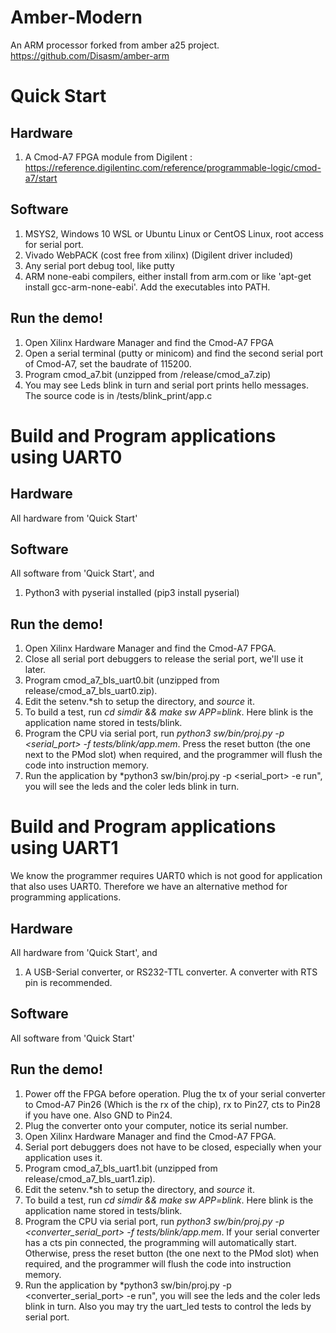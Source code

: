 Amber-Modern
============

An ARM processor forked from amber a25 project. https://github.com/Disasm/amber-arm

Quick Start
===========

Hardware
--------

1. A Cmod-A7 FPGA module from Digilent : https://reference.digilentinc.com/reference/programmable-logic/cmod-a7/start

Software
--------

1. MSYS2, Windows 10 WSL or Ubuntu Linux or CentOS Linux, root access for serial port.
2. Vivado WebPACK (cost free from xilinx) (Digilent driver included)
3. Any serial port debug tool, like putty
4. ARM none-eabi compilers, either install from arm.com or like 'apt-get install gcc-arm-none-eabi'. Add the executables into PATH.

Run the demo!
-------------

1. Open Xilinx Hardware Manager and find the Cmod-A7 FPGA
2. Open a serial terminal (putty or minicom) and find the second serial port of Cmod-A7, set the baudrate of 115200.
3. Program cmod_a7.bit (unzipped from /release/cmod_a7.zip)
4. You may see Leds blink in turn and serial port prints hello messages. The source code is in /tests/blink_print/app.c

Build and Program applications using UART0
==========================================

Hardware
--------

All hardware from 'Quick Start'

Software
--------

All software from 'Quick Start', and 

1. Python3 with pyserial installed (pip3 install pyserial)

Run the demo!
-------------

1. Open Xilinx Hardware Manager and find the Cmod-A7 FPGA.
2. Close all serial port debuggers to release the serial port, we'll use it later.
3. Program cmod_a7_bls_uart0.bit (unzipped from release/cmod_a7_bls_uart0.zip).
4. Edit the setenv.*sh to setup the directory, and *source* it.
5. To build a test, run *cd simdir && make sw APP=blink*. Here blink is the application name stored in tests/blink.
6. Program the CPU via serial port, run *python3 sw/bin/proj.py -p <serial_port> -f tests/blink/app.mem*. Press the reset button (the one next to the PMod slot) when required, and the programmer will flush the code into instruction memory.
7. Run the application by *python3 sw/bin/proj.py -p <serial_port> -e run", you will see the leds and the coler leds blink in turn.

Build and Program applications using UART1
==========================================

We know the programmer requires UART0 which is not good for application that also uses UART0.
Therefore we have an alternative method for programming applications.

Hardware
--------

All hardware from 'Quick Start', and

1. A USB-Serial converter, or RS232-TTL converter. A converter with RTS pin is recommended.

Software
--------

All software from 'Quick Start'

Run the demo!
-------------

1. Power off the FPGA before operation. Plug the tx of your serial converter to Cmod-A7 Pin26 (Which is the rx of the chip), rx to Pin27, cts to Pin28 if you have one. Also GND to Pin24.
2. Plug the converter onto your computer, notice its serial number.
1. Open Xilinx Hardware Manager and find the Cmod-A7 FPGA.
2. Serial port debuggers does not have to be closed, especially when your application uses it.
3. Program cmod_a7_bls_uart1.bit (unzipped from release/cmod_a7_bls_uart1.zip).
4. Edit the setenv.*sh to setup the directory, and *source* it.
5. To build a test, run *cd simdir && make sw APP=blink*. Here blink is the application name stored in tests/blink.
6. Program the CPU via serial port, run *python3 sw/bin/proj.py -p <converter_serial_port> -f tests/blink/app.mem*. If your serial converter has a cts pin connected, the programming will automatically start. Otherwise, press the reset button (the one next to the PMod slot) when required, and the programmer will flush the code into instruction memory.
7. Run the application by *python3 sw/bin/proj.py -p <converter_serial_port> -e run", you will see the leds and the coler leds blink in turn. Also you may try the uart_led tests to control the leds by serial port.









